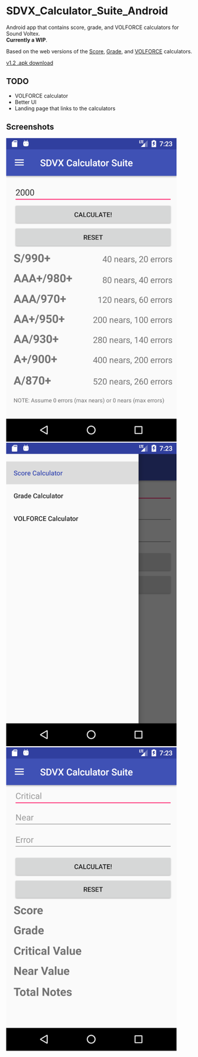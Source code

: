 # SDVX_Calculator_Suite_Android
Android app that contains score, grade, and VOLFORCE calculators for Sound Voltex.  
**Currently a WIP**.  
	
Based on the web versions of the [Score](https://github.com/brenbread/SDVX-Score-Calculator), [Grade](https://github.com/brenbread/SDVX-Grade-Calculator),
and [VOLFORCE](https://github.com/brenbread/SDVX-VOLFORCE-Calculator) calculators.  

[v1.2 .apk download](https://github.com/brenbread/SDVX_Calculator_Suite_Android/raw/master/sdvx-calculator-suite-1.2.apk)  
	

## TODO
- VOLFORCE calculator
- Better UI
- Landing page that links to the calculators

## Screenshots

![ss1](ss1.png)
![ss2](ss2.png)
![ss3](ss3.png)




